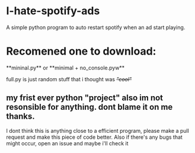 # I-hate-spotify-ads
A simple python program to auto restart spotify when an ad start playing.


<h1>Recomened one to download:</h1>
**mininal.py** or **minimal + no_console.pyw**

full.py is just random stuff that i thought was *~~"cool"~~*

<h2>my frist ever python "project" also im not resonsible for anything. dont blame it on me thanks.</h2>



I dont think this is anything close to a efficient program, please make a pull request and make this piece of code better.
Also if there's any bugs that might occur, open an issue and maybe i'll check it
